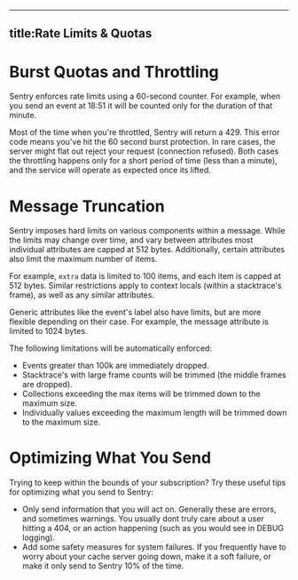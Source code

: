 ----
title:Rate Limits & Quotas
----

Burst Quotas and Throttling
===========================

Sentry enforces rate limits using a 60-second counter. For example, when you send an event at 18:51 it will be counted only for the duration of that minute.

Most of the time when you're throttled, Sentry will return a 429. This error code means you've hit the 60 second burst protection. In rare cases, the server might flat out reject your request (connection refused). Both cases the throttling happens only for a short period of time (less than a minute), and the service will operate as expected once its lifted.

Message Truncation
==================

Sentry imposes hard limits on various components within a message. While the limits may change over time, and vary between attributes most individual attributes are capped at 512 bytes. Additionally, certain attributes also limit the maximum number of items.

For example, ``extra`` data is limited to 100 items, and each item is capped at 512 bytes. Similar restrictions apply to context locals (within a stacktrace's frame), as well as any similar attributes.

Generic attributes like the event's label also have limits, but are more flexible depending on their case. For example, the message attribute is limited to 1024 bytes.

The following limitations will be automatically enforced:

- Events greater than 100k are immediately dropped.
- Stacktrace's with large frame counts will be trimmed (the middle frames are dropped).
- Collections exceeding the max items will be trimmed down to the maximum size.
- Individually values exceeding the maximum length will be trimmed down to the maximum size.

Optimizing What You Send
========================

Trying to keep within the bounds of your subscription? Try these useful tips for optimizing what you send to Sentry:

- Only send information that you will act on. Generally these are errors, and sometimes warnings. You usually dont truly care about a user hitting a 404, or an action happening (such as you would see in DEBUG logging).
- Add some safety measures for system failures. If you frequently have to worry about your cache server going down, make it a soft failure, or make it only send to Sentry 10% of the time.
